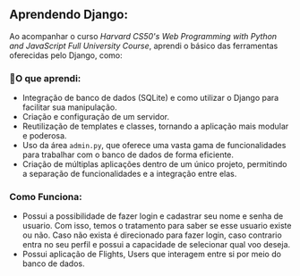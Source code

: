 ## Aprendendo Django:

Ao acompanhar o curso _Harvard CS50's Web Programming with Python and JavaScript Full University Course_, aprendi o básico das ferramentas oferecidas pelo Django, como:

### 🤯O que aprendi:
- Integração de banco de dados (SQLite) e como utilizar o Django para facilitar sua manipulação.
- Criação e configuração de um servidor.
- Reutilização de templates e classes, tornando a aplicação mais modular e poderosa.
- Uso da área `admin.py`, que oferece uma vasta gama de funcionalidades para trabalhar com o banco de dados de forma eficiente.
- Criação de múltiplas aplicações dentro de um único projeto, permitindo a separação de funcionalidades e a integração entre elas.

### Como Funciona:
- Possui a possibilidade de fazer login e cadastrar seu nome e senha de usuario. Com isso, temos o tratamento para saber se esse usuario existe ou não. Caso não exista é direcionado para fazer login, caso contrario entra no seu perfil e possui a capacidade de selecionar qual voo deseja.
- Possui aplicação de Flights, Users que interagem entre si por meio do banco de dados.